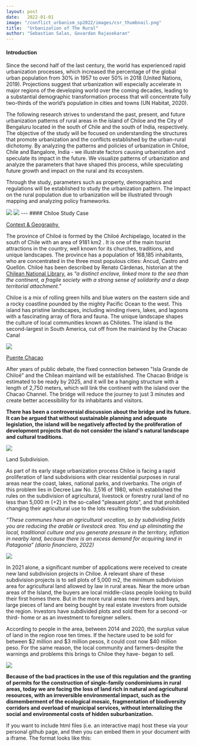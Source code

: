 ```yaml
---
layout: post
date:   2022-01-01
image: "/conflict_urbanism_sp2022/images/csr_thumbnail.png"
title:  "Urbanization of The Rural"
author: "Sebastian Salas, Govardan Rajasekaran"
---
```

#### Introduction

<p><span style="font-weight: 400;">Since the second half of the last century, the world has experienced rapid urbanization processes, which increased the percentage of the global urban population from 30% in 1957 to over 50% in 2018 (United Nations, 2019). Projections suggest that urbanization will especially accelerate in major regions of the developing world over the coming decades, leading to a substantial demographic transformation process that will concentrate fully two-thirds of the world&rsquo;s population in cities and towns (UN Habitat, 2020).</span></p>
<p><span style="font-weight: 400;">The following research strives to understand the past, present, and</span><span style="font-weight: 400;"> future urbanization patterns of rural areas in the island of Chiloe and the City of Bengaluru located in the south of Chile and the south of India</span><span style="font-weight: 400;">, respectively. The objective of the study will be focused on understanding the structures that promote urbanization and the conflicts established by the urban-rural dichotomy. By analyzing the patterns and policies of urbanization in Chiloe, Chile and Bangalore, India - we illustrate factors causing urbanization and speculate its impact in the future. We visualize patterns of urbanization and analyze the parameters that have shaped this process, while speculating future growth and impact on the rural and its ecosystem.&nbsp;</span></p>
<p><span style="font-weight: 400;">Through the study, parameters such as property, demographics and regulations will be established to study the urbanization pattern. The impact on the rural population due to urbanization will be illustrated through mapping and analyzing policy frameworks.</span></p>

<img src= "/conflict_urbanism_sp2022/images/0.1_World%20Map_UrbanizationRural.jpg">
<img src= "/conflict_urbanism_sp2022/images/0.2_World%20Map_UrbanizationRural.jpg">
---
#### Chiloe Study Case 

<p><span style="text-decoration: underline;"><span style="font-weight: 400;">Context &amp; Geography&nbsp;</span></span></p>
<p><span style="font-weight: 400;">The province of Chilo&eacute; is formed by the Chilo&eacute; Archipelago, located in the south of Chile with an area of 9181 km2 . It is one of the main tourist attractions in the country, well known for its churches, traditions, and unique landscapes. The province has a population of 168,185 inhabitants, who are concentrated in the three most populous cities: Ancud, Castro and Quell&oacute;n. Chilo&eacute; has been described by Renato C&aacute;rdenas, historian at the </span><a href="https://en.wikipedia.org/wiki/Biblioteca_Nacional_de_Chile"><span style="font-weight: 400;">Chilean National Library</span></a><span style="font-weight: 400;">, as </span><i><span style="font-weight: 400;">&ldquo;</span></i><em><span style="font-weight: 400;">a distinct enclave, linked more to the sea than the continent, a fragile society with a strong sense of solidarity and a deep territorial attachment.&rdquo;</span></em></p>
<p><span style="font-weight: 400;">Chiloe is a mix of rolling green hills and blue waters on the eastern side and a rocky coastline pounded by the mighty Pacific Ocean to the west. This island has pristine landscapes, including winding rivers, lakes, and lagoons with a fascinating array of flora and fauna. The unique landscape shapes the culture of local communities known as Chilotes. The island is the second-largest in South America, cut off from the mainland by the Chacao Canal</span></p>

<img src= "/conflict_urbanism_sp2022/images/0.3_Chiloe_UrbanizationRural.jpg">

<p><span style="text-decoration: underline;">Puente Chacao</span></p>
<p>After years of public debate, the fixed connection between "Isla Grande de Chilo&eacute;" and the Chilean mainland will be established. The Chacao Bridge is estimated to be ready by 2025, and it will be a hanging structure with a length of 2,750 meters, which will link the continent with the island over the Chacao Channel. The bridge will reduce the journey to just 3 minutes and create better accessibility for its inhabitants and visitors.</p>
<p><strong>There has been a controversial discussion about the bridge and its future. It can be argued that without sustainable planning and adequate legislation, the island will be negatively affected by the proliferation of development projects that do not consider the island's natural landscape and cultural traditions.</strong></p>

<img src= "/conflict_urbanism_sp2022/images/0.4%20Puente%20Chacao_Urbanization%20of%20the%20Rural.jpg">

<p><span style="font-weight: 400;">Land Subdivision.</span></p>
<p><span style="font-weight: 400;">As part of its early stage urbanization process Chiloe is facing a rapid proliferation of land subdivisions with clear residential purposes in rural areas near the coast, lakes, national parks, and riverbanks. The origin of this problem lies in Decree Law No. 3,516 of 1980, which established the rules on the subdivision of agricultural, livestock or forestry rural land of no less than 5,000 m {+2} in the so-called "pleasant plots", and that prohibited changing their agricultural use to the lots resulting from the subdivision.</span></p>
<p><i><span style="font-weight: 400;">&ldquo;These communes have an agricultural vocation, so by subdividing fields you are reducing the arable or livestock area. You end up eliminating the local, traditional culture and you generate pressure in the territory, inflation in nearby land, because there is an excess demand for acquiring land in Patagonia&rdquo; (diario financiero, 2022)</span></i></p>

<img src= "/conflict_urbanism_sp2022/images/0.5%20Land%20Subdivision_Urbanization%20of%20the%20Rural.jpg">

<p><span style="font-weight: 400;">In 2021 alone, a significant number of applications were received to create new land subdivision projects in Chiloe. A relevant share of these subdivision projects is to sell plots of 5,000 m2, the minimum subdivision area for agricultural land allowed by law in rural areas. Near the more urban areas of the Island, the buyers are local middle-class people looking to build their first homes there. But in the more rural areas near rivers and bays, large pieces of land are being bought by real estate investors from outside the region. Investors have subdivided plots and sold them for a second -or third- home or as an investment to foreigner sellers.&nbsp;</span></p>
<p><span style="font-weight: 400;">According to people in the area, between 2014 and 2020, the surplus value of land in the region rose ten times. If the hectare used to be sold for between $2 million and $3 million pesos, it could cost now $40 million peso. For the same reason, the local community and farmers-despite the warnings and problems this brings to Chiloe they have- began to sell.</span></p>

<img src= "/conflict_urbanism_sp2022/images/0.6%20Land%20Subdivision_Urbanization%20of%20the%20Rural.jpg">

<p><strong>Because of the bad practices in the use of this regulation and the granting of permits for the construction of single-family condominiums in rural areas, today we are facing the loss of land rich in natural and agricultural resources, with an irreversible environmental impact, such as the dismemberment of the ecological mosaic, fragmentation of biodiversity corridors and overload of municipal services, without internalizing the social and environmental costs of hidden suburbanization.</strong></p>

If you want to include html files (i.e. an interactive map) host these via your personal github page, and then you can embed them in your document with a iframe. The format looks like this:  
